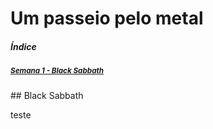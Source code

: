 # Um passeio pelo metal

##### Índice

##### [<small>Semana 1 - Black Sabbath</small>](#sem1)  

<a name="sem1"/>
## Black Sabbath

teste
